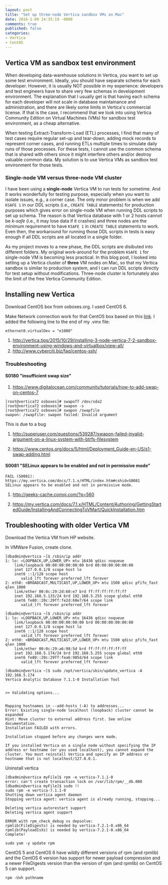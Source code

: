 ```yaml
---
layout: post
title: "Set up three-node Vertica sandbox VMs on Mac"
date: 2016-1-09 14:35:19 -0800
comments: true
published: false
categories: 
- Vertica
- CentOS
---
```


## Vertica VM as sandbox test environment

When developing data-warehouse solutions in Vertica, you want to set up some test environment.
Ideally, you should have separate schema for each developer. 
However, it is usually NOT possible in my experience: developers and test engineers have to share very few schemas in development environment. The explanation that I usually get is that having each schema for each developer will not scale in database maintainance and administration, and there are likely some limits in Vertica's commercial license. 
If that is the case, I recommend that we look into using Vertica Community Edition on Virtual Machines (VMs) for sandbox test environment, as a cheap alternative.

When testing Extract-Transform-Load (ETL) processes, I find that many of test cases require regular set-up and tear-down, adding mock records to represent corner cases, and running ETLs multiple times to simulate daily runs of those processes. 
For these tests, I cannot use the common schema that is shared with others since it might interfere others and/or destroy valuable common data. 
My solution is to use Vertica VMs as sandbox test environment for those tests. 

### Single-node VM versus three-node VM cluster

I have been using a **single-node** Vertica VM to run tests for sometime. And it works wonderfully for testing purpose, especially when you want to isolate issues, e.g., a corner case. 
The only minor problem is when we add `KSAFE 1` in our DDL scripts (i.e., `CREATE TABLE` statements) for production purposes which gives error on single-node VM when running DDL scripts to set up schema.
The reason is that Vertica database with 1 or 2 hosts cannot be *k-safe* (i.e., it may lose data if it crashes) and three nodes are the minimum requirement to have `KSAFE 1` in `CREATE TABLE` statements to work.
Even then, the workaround for running those DDL scripts in tests is easy enough if all DDL scripts are all located in a single folder.

As my project moves to a new phase, the DDL scripts are disibuted into different folders. My original work-around for the problem `KSAFE 1` for single-node VM is becoming less practical. 
In this blog post, I looked into setting up a Vertica cluster of **three** VM nodes on Mac, so that my Vertica sandbox is similar to production system, and I can run DDL scripts directly for test setup without modifications. Three-node cluster is fortunately also the limit of the free Vertica Community Edition.

## Installing new Vertica

Download CentOS box from oxboxes.org. I used CentOS 6.

Make Network connection work for that CentOS box based on this [link](https://www.centos.org/forums/viewtopic.php?f=47&t=47724). I added the following line to the end of my .vmx file:

```
ethernet0.virtualDev = "e1000"
```

1. http://vertica.tips/2015/10/29/installing-3-node-vertica-7-2-sandbox-environment-using-windows-and-virtualbox/view-all/
1. http://www.cyberciti.biz/faq/centos-ssh/

### Troubleshooting

#### S0180 "insufficient swap size"

1. https://www.digitalocean.com/community/tutorials/how-to-add-swap-on-centos-7

```
[root@vertica72 osboxes]# swapoff /dev/sda2
[root@vertica72 osboxes]# swapon -s
[root@vertica72 osboxes]# swapon /swapfile
swapon: /swapfile: swapon failed: Invalid argument
```

This is due to a bug

1. http://superuser.com/questions/539287/swapon-failed-invalid-argument-on-a-linux-system-with-btrfs-filesystem


1. https://www.centos.org/docs/5/html/Deployment_Guide-en-US/s1-swap-adding.html

#### S0081 "SELinux appears to be enabled and not in permissive mode"

```
FAIL (S0081): https://my.vertica.com/docs/7.1.x/HTML/index.htm#cshid=S0081
SELinux appears to be enabled and not in permissive mode.
```

1. http://geeks-cache.comoj.com/?p=560



1. https://my.vertica.com/docs/7.1.x/HTML/Content/Authoring/GettingStartedGuide/InstallingAndConnectingToVMart/QuickInstallation.htm

## Troubleshooting with older Vertica VM

Download the Vertica VM from HP website.

In VMWare Fusion, create clone.


```
[dbadmin@vertica ~]$ /sbin/ip addr
1: lo: <LOOPBACK,UP,LOWER_UP> mtu 16436 qdisc noqueue 
    link/loopback 00:00:00:00:00:00 brd 00:00:00:00:00:00
    inet 127.0.0.1/8 scope host lo
    inet6 ::1/128 scope host 
       valid_lft forever preferred_lft forever
2: eth0: <BROADCAST,MULTICAST,UP,LOWER_UP> mtu 1500 qdisc pfifo_fast qlen 1000
    link/ether 00:0c:29:2d:60:e7 brd ff:ff:ff:ff:ff:ff
    inet 192.168.5.133/24 brd 192.168.5.255 scope global eth0
    inet6 fe80::20c:29ff:fe2d:60e7/64 scope link 
       valid_lft forever preferred_lft forever
```

```
[dbadmin@vertica ~]$ /sbin/ip addr
1: lo: <LOOPBACK,UP,LOWER_UP> mtu 16436 qdisc noqueue 
    link/loopback 00:00:00:00:00:00 brd 00:00:00:00:00:00
    inet 127.0.0.1/8 scope host lo
    inet6 ::1/128 scope host 
       valid_lft forever preferred_lft forever
2: eth0: <BROADCAST,MULTICAST,UP,LOWER_UP> mtu 1500 qdisc pfifo_fast qlen 1000
    link/ether 00:0c:29:a6:98:5d brd ff:ff:ff:ff:ff:ff
    inet 192.168.5.174/24 brd 192.168.5.255 scope global eth0
    inet6 fe80::20c:29ff:fea6:985d/64 scope link 
       valid_lft forever preferred_lft forever
```


```
[dbadmin@vertica ~]$ sudo /opt/vertica/sbin/update_vertica -A 192.168.5.174
Vertica Analytic Database 7.1.1-0 Installation Tool


>> Validating options...


Mapping hostnames in --add-hosts (-A) to addresses...
Error: Existing single-node localhost (loopback) cluster cannot be expanded
Hint: Move cluster to external address first. See online documentation.
Installation FAILED with errors.

Installation stopped before any changes were made.
```

```
If you installed Vertica on a single node without specifying the IP address or hostname (or you used localhost), you cannot expand the cluster. You must reinstall Vertica and specify an IP address or hostname that is not localhost/127.0.0.1.
```


Uninstall vertica
```
[dbadmin@vertica myFile]$ rpm -e vertica-7.1.1-0
error: can't create transaction lock on /var/lib/rpm/__db.000
[dbadmin@vertica myFile]$ sudo !!
sudo rpm -e vertica-7.1.1-0
Shutting down vertica agent daemon
Stopping vertica agent: vertica agent is already running, stopping...

Deleting vertica autorestart support
Deleting vertica agent support
```


```
ERROR with rpm_check_debug vs depsolve:
rpmlib(FileDigests) is needed by vertica-7.2.1-0.x86_64
rpmlib(PayloadIsXz) is needed by vertica-7.2.1-0.x86_64
Complete!
```

`sudo yum -y update rpm`

CentOS 5 and CentOS 6 have wildly different versions of rpm (and rpmlib) and the CentOS 6 version has support for newer payload compression and a newer FileDigests version than the version of rpm (and rpmlib) on CentOS 5 can support.

`rpm -Uvh pathname`